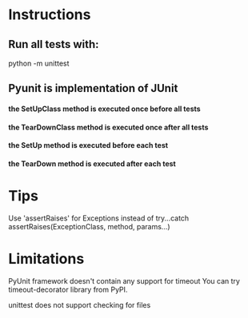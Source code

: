 
# Instructions
## Run all tests with:
python -m unittest
## Pyunit is implementation of JUnit

#### the SetUpClass method is executed once before all tests
#### the TearDownClass method is executed once after all tests
#### the SetUp method is executed before each test
#### the TearDown method is executed after each test

# Tips
Use 'assertRaises' for Exceptions instead of try...catch
    assertRaises(ExceptionClass, method, params...)

# Limitations
PyUnit framework doesn't contain any support for timeout
You can try timeout-decorator library from PyPI.

unittest does not support checking for files
